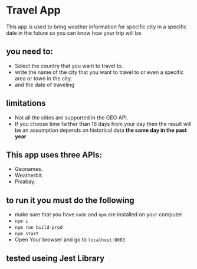 # Travel App

This app is used to bring weather information for specific city in a specific date in the future so you can know how your trip will be

## you need to:

- Select the country that you want to travel to.
- write the name of the city that you want to travel to or even a specific area or town in the city.
- and the date of traveling

## limitations

- Not all the cities are supported in the GEO API.
- If you choose time farther than 16 days from your day then the result will be an assumption depends on historical data **the same day in the past year**

## This app uses three APIs:

- Geonames.
- Weatherbit.
- Pixabay.

## to run it you must do the following

- make sure that you have `node` and `npm` are installed on your computer
- `npm i`
- `npm run build-prod`
- `npm start`
- Open Your browser and go to `localhost:8083`

## tested useing Jest Library
